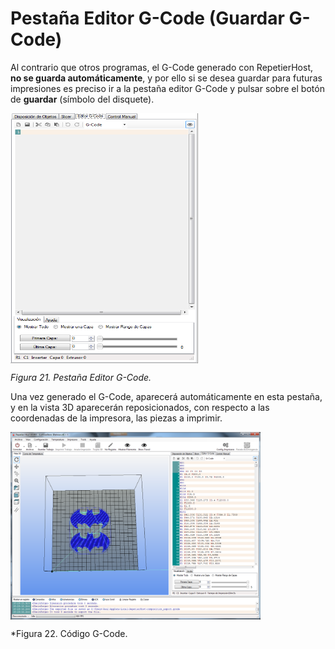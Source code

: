 # Pestaña Editor G-Code (Guardar G-Code)

Al contrario que otros programas, el G-Code generado con RepetierHost, **no se guarda automáticamente**, y por ello si se desea guardar para futuras impresiones es preciso ir a la pestaña editor G-Code y pulsar sobre el botón de **guardar** (símbolo del disquete).

<img src="5.png" alt="5" height="400" width="300" align="middle">

*Figura 21. Pestaña Editor G-Code.*

Una vez generado el G-Code, aparecerá automáticamente en esta pestaña, y en la vista 3D aparecerán reposicionados, con respecto a las coordenadas de la impresora, las piezas a imprimir.

 <img src="6.png" alt="6" height="300" width="400" align="middle">
 
*Figura 22. Código G-Code.



